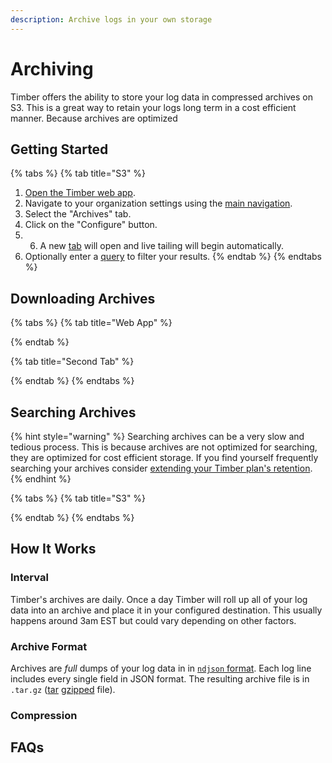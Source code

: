 ```yaml
---
description: Archive logs in your own storage
---
```


# Archiving

Timber offers the ability to store your log data in compressed archives on S3. This is a great way to retain your logs long term in a cost efficient manner. Because archives are optimized 

## Getting Started

{% tabs %}
{% tab title="S3" %}
1. [Open the Timber web app](https://app.timber.io).
2. Navigate to your organization settings using the [main navigation](../clients/web-app/#2-main-navigation).
3. Select the "Archives" tab.
4. Click on the "Configure" button.
5. 6. A new [tab](../clients/web-app/#tabs) will open and live tailing will begin automatically.
7. Optionally enter a [query](live-tailing.md#query-syntax) to filter your results.
{% endtab %}
{% endtabs %}

## Downloading Archives

{% tabs %}
{% tab title="Web App" %}

{% endtab %}

{% tab title="Second Tab" %}

{% endtab %}
{% endtabs %}

## Searching Archives

{% hint style="warning" %}
Searching archives can be a very slow and tedious process. This is because archives are not optimized for searching, they are optimized for cost efficient storage. If you find yourself frequently searching your archives consider [extending your Timber plan's retention](account-management/billing.md#changing-plans).
{% endhint %}

{% tabs %}
{% tab title="S3" %}

{% endtab %}
{% endtabs %}

## How It Works

### Interval

Timber's archives are daily. Once a day Timber will roll up all of your log data into an archive and place it in your configured destination. This usually happens around 3am EST but could vary depending on other factors.

### Archive Format

Archives are _full_ dumps of your log data in in [`ndjson` format](http://ndjson.org/). Each log line includes every single field in JSON format. The resulting archive file is in `.tar.gz` \([tar](https://en.wikipedia.org/wiki/Tar_%28computing%29) [gzipped](https://en.wikipedia.org/wiki/Gzip) file\).

### Compression

## FAQs

